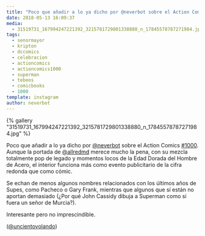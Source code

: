 ```yaml
---
title: "Poco que añadir a lo ya dicho por @neverbot sobre el Action Comics #1000"
date: 2018-05-13 16:09:37
media: 
  - 31519731_167994247221392_3215781729801338880_n_17845578787271984.jpg
tags: 
  - senormayor
  - kripton
  - dccomics
  - celebracion
  - actioncomics
  - actioncomics1000
  - superman
  - tebeos
  - comicbooks
  - 1000
template: instagram
author: neverbot
---
```


{% gallery "31519731_167994247221392_3215781729801338880_n_17845578787271984.jpg" %}

Poco que añadir a lo ya dicho por [@neverbot](https://instagram.com/neverbot) sobre el Action Comics [#1000](/tags/1000). Aunque la portada de [@allredmd](https://instagram.com/allredmd) merece mucho la pena, con su mezcla totalmente pop de legado y momentos locos de la Edad Dorada del Hombre de Acero, el interior funciona más como evento publicitario de la cifra redonda que como cómic.

Se echan de menos algunos nombres relacionados con los últimos años de Supes, como Pacheco o Gary Frank, mientras que algunos que sí están no aportan demasiado (¿Por qué John Cassidy dibuja a Superman como si fuera un señor de Murcia?).

Interesante pero no imprescindible.

([@uncientovolando](https://instagram.com/uncientovolando))
